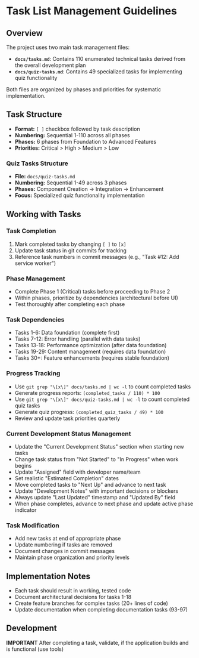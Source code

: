 # Task List Management Guidelines

## Overview
The project uses two main task management files:
- **`docs/tasks.md`**: Contains 110 enumerated technical tasks derived from the overall development plan
- **`docs/quiz-tasks.md`**: Contains 49 specialized tasks for implementing quiz functionality

Both files are organized by phases and priorities for systematic implementation.

## Task Structure
- **Format:** `[ ]` checkbox followed by task description
- **Numbering:** Sequential 1-110 across all phases
- **Phases:** 6 phases from Foundation to Advanced Features
- **Priorities:** Critical > High > Medium > Low

### Quiz Tasks Structure
- **File:** `docs/quiz-tasks.md`
- **Numbering:** Sequential 1-49 across 3 phases
- **Phases:** Component Creation → Integration → Enhancement
- **Focus:** Specialized quiz functionality implementation

## Working with Tasks

### Task Completion
1. Mark completed tasks by changing `[ ]` to `[x]`
2. Update task status in git commits for tracking
3. Reference task numbers in commit messages (e.g., "Task #12: Add service worker")

### Phase Management
- Complete Phase 1 (Critical) tasks before proceeding to Phase 2
- Within phases, prioritize by dependencies (architectural before UI)
- Test thoroughly after completing each phase

### Task Dependencies
- Tasks 1-6: Data foundation (complete first)
- Tasks 7-12: Error handling (parallel with data tasks)
- Tasks 13-18: Performance optimization (after data foundation)
- Tasks 19-29: Content management (requires data foundation)
- Tasks 30+: Feature enhancements (requires stable foundation)

### Progress Tracking
- Use `git grep "\[x\]" docs/tasks.md | wc -l` to count completed tasks
- Generate progress reports: `(completed_tasks / 110) * 100`
- Use `git grep "\[x\]" docs/quiz-tasks.md | wc -l` to count completed quiz tasks
- Generate quiz progress: `(completed_quiz_tasks / 49) * 100`
- Review and update task priorities quarterly

### Current Development Status Management
- Update the "Current Development Status" section when starting new tasks
- Change task status from "Not Started" to "In Progress" when work begins
- Update "Assigned" field with developer name/team
- Set realistic "Estimated Completion" dates
- Move completed tasks to "Next Up" and advance to next task
- Update "Development Notes" with important decisions or blockers
- Always update "Last Updated" timestamp and "Updated By" field
- When phase completes, advance to next phase and update active phase indicator

### Task Modification
- Add new tasks at end of appropriate phase
- Update numbering if tasks are removed
- Document changes in commit messages
- Maintain phase organization and priority levels

## Implementation Notes
- Each task should result in working, tested code
- Document architectural decisions for tasks 1-18
- Create feature branches for complex tasks (20+ lines of code)
- Update documentation when completing documentation tasks (93-97)

## Development

**IMPORTANT** After completing a task, validate, if the application builds and is functional (use tools)